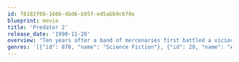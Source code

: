 ```yaml
---
id: f8182f08-1666-4bd6-b95f-e45abb9c6f0e
blueprint: movie
title: 'Predator 2'
release_date: '1990-11-20'
overview: "Ten years after a band of mercenaries first battled a vicious alien, the invisible creature from another world has returned to Earth -- and this time, it's drawn to the gang-ruled and ravaged city of Los Angeles. When it starts murdering drug dealers, detective-lieutenant Mike Harrigan and his police force set out to capture the creature, ignoring warnings from a mysterious government agent to stay away."
genres: '[{"id": 878, "name": "Science Fiction"}, {"id": 28, "name": "Action"}, {"id": 53, "name": "Thriller"}]'
---
```

